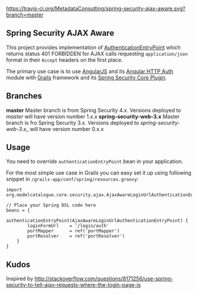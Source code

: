 https://travis-ci.org/MetadataConsulting/spring-security-ajax-aware.svg?branch=master

Spring Security AJAX Aware
------------------------------------

This project provides implementation of [AuthenticationEntryPoint](http://docs.spring.io/spring-security/site/docs/3.0.x/apidocs/org/springframework/security/web/AuthenticationEntryPoint.html)
which returns status 401 FORBIDDEN for AJAX calls requesting `application/json` format in their `Accept` headers on the first place.

The primary use case is to use [AngularJS](https://angularjs.org) and its [Angular HTTP Auth](https://github.com/witoldsz/angular-http-auth) module
with [Grails](http://grails.org) framework and its [Spring Security Core Plugin](http://grails.org/plugin/spring-security-core). 

## Branches

**master** Master branch is from Spring Security 4.x. Versions deployed to _master_ will have version number 1.x.x
**spring-security-web-3.x** Master branch is fro Spring Security 3.x. Versions deployed to _spring-security-web-3.x__ will have version number 0.x.x

## Usage
You need to override `authenticationEntryPoint` bean in your application.

For the most simple use case in Grails you can easy set it up using following snippet in `/grails-app/conf/spring/resources.groovy`:

```
import org.modelcatalogue.core.security.ajax.AjaxAwareLoginUrlAuthenticationEntryPoint

// Place your Spring DSL code here
beans = {
    authenticationEntryPoint(AjaxAwareLoginUrlAuthenticationEntryPoint) {
        loginFormUrl    = '/login/auth'
        portMapper      = ref('portMapper')
        portResolver    = ref('portResolver')
    }
}
```


## Kudos
Inspired by http://stackoverflow.com/questions/8171256/use-spring-security-to-tell-ajax-requests-where-the-login-page-is

